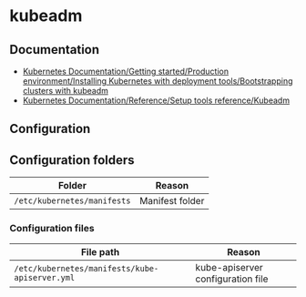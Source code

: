 # kubeadm

## Documentation

- [Kubernetes Documentation/Getting started/Production environment/Installing Kubernetes with deployment tools/Bootstrapping clusters with kubeadm](https://kubernetes.io/docs/setup/production-environment/tools/kubeadm/)
- [Kubernetes Documentation/Reference/Setup tools reference/Kubeadm](https://kubernetes.io/docs/reference/setup-tools/kubeadm/)

## Configuration

## Configuration folders

Folder | Reason
------ | ------
`/etc/kubernetes/manifests` | Manifest folder

### Configuration files

File path | Reason
--------- | ------
`/etc/kubernetes/manifests/kube-apiserver.yml` | kube-apiserver configuration file
